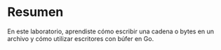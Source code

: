 # Resumen

En este laboratorio, aprendiste cómo escribir una cadena o bytes en un archivo y cómo utilizar escritores con búfer en Go.
